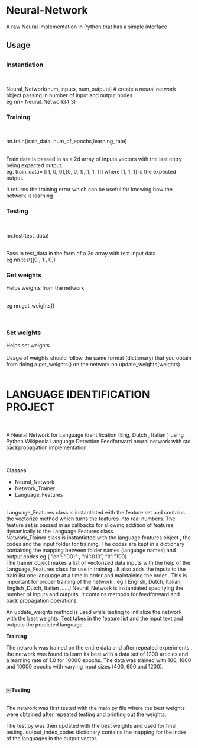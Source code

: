 # Neural-Network

A raw Neural implementation in Python that has a simple interface

<h2>Usage</b><h2/>

<h3>Instantiation</h3> <br/>

Neural_Network(num_inputs, num_outputs)  # create a neural network object passing in number of input and output nodes
<br/>
eg nn= Neural_Network(4,3) 
<br/>

<h3>Training </h3><br/>

nn.train(train_data, num_of_epochs,learning_rate) 

<br/>
Train data is passed in as a 2d array of inputs vectors with the last entry being expected output. 
<br/>eg.  train_data= [[1, 0, 0],[0, 0, 1],[1, 1, 1]] where [1, 1, 1] is the expected output.

It returns the training error which can be useful for knowing how the network is learning
<br/>

<h3>Testing</h3><br/>

nn.test(test_data) 

<br/>
Pass in test_data in the form of a 2d array with test input data . 
<br/>
eg
nn.test([0 , 1 , 0])

<br/>


<h3>Get weights</h3>  Helps weights from the network<br/>
<br/>

  eg nn.get_weights()
  
  <br/>
  
 <h3> Set weights</h3>Helps set weights <br/>
  <br/>
  Usage of weights should follow the same format (dictionary) that you obtain from doing a get_weights() on the network
  nn.update_weights(weights)
  <br/><br/>
<h1>LANGUAGE IDENTIFICATION PROJECT</h1><br/>

A Neural Network for Language Identification (Eng, Dutch , Italian ) using Python
Wikipedia Language Detection Feed­forward neural network with std backpropagation implementation

<br/>

<b>Classes</b>
<br/>
<ul>
<li>Neural_Network</li>
<li>Network_Trainer</li>
<li>Language_Features</li>

</ul>
<br/>
Language_Features class is instantiated with the feature set and contains the vectorize method which turns the features into real numbers. The feature set is passed in as callbacks for allowing addition of features dynamically to the Language Features class.

<br/>
Network_Trainer class is instantiated with the language features object , the codes and the input folder for training. The codes are kept in a dictionary containing the mapping between folder names (language names) and output codes
eg { “en”: “001” , “nl”:010”, “it”:”100}

<br/>
The trainer object makes a list of vectorized data inputs with the help of the Language_Features class for use in training . It also adds the inputs to the train list one language at a time in order and maintaining the order . This is important for proper training of the network . eg [ English, Dutch, Italian, English ,Dutch, Italian ......]
Neural_Network is instantiated specifying the number of inputs and outputs. It contains methods for feed­forward and back propagation operations.


An update_weights method is used while testing to initialize the network with the best weights. Test takes in the feature list and the input text and outputs the predicted language


<b>Training</b>


The network was trained on the entire data and after repeated experiments , the network was found to learn its best with a data set of 1200 articles and a learning rate of 1.0 for 10000 epochs. The data was trained with 100, 1000 and 10000 epochs with varying input sizes (400, 600 and 1200).

<br/>

<b>￼Testing</b>

<br/>
The network was first tested with the main.py file where the best weights were obtained after repeated testing and printing out the weights.

<br/>

The test.py was then updated with the best weights and used for final testing.
output_index_codes dictionary contains the mapping for the index of the languages in the output vector.
